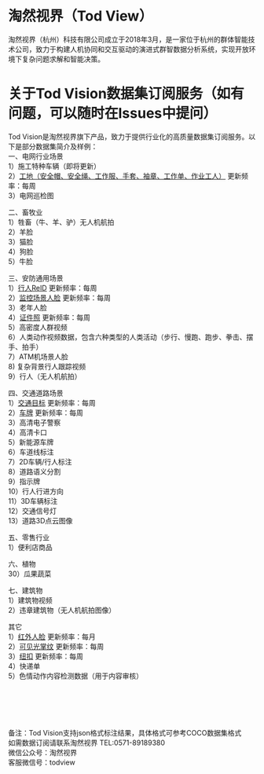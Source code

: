 # 淘然视界（Tod View）
淘然视界（杭州）科技有限公司成立于2018年3月，是一家位于杭州的群体智能技术公司，致力于构建人机协同和交互驱动的演进式群智数据分析系统，实现开放环境下复杂问题求解和智能决策。<br>
# 关于Tod Vision数据集订阅服务（如有问题，可以随时在Issues中提问）
Tod Vision是淘然视界旗下产品，致力于提供行业化的高质量数据集订阅服务。以下是部分数据集简介及样例：<br>
一、电网行业场景<br>
1）施工特种车辆（即将更新）<br>
2）<a href="https://github.com/cmhu/Construction-site ">工地（安全帽、安全绳、工作服、手套、袖章、工作单、作业工人）</a> 更新频率：每周<br>
3）电网巡检图<br>

二、畜牧业<br>
1）牲畜（牛、羊、驴）无人机航拍<br>
2）羊脸<br>
3）猫脸<br>
4）狗脸<br>
5）牛脸<br>

三、安防通用场景<br>
1）<a href="https://github.com/tubceanhlj/tod-ReID">行人ReID</a> 更新频率：每周<br>
2）<a href="https://github.com/cmhu/Monitoring-scene-face-data">监控场景人脸</a> 更新频率：每周<br>
3）老年人脸<br>
4）<a href="https://github.com/cmhu/ID-face">证件照</a> 更新频率：每周<br>
5）高密度人群视频<br>
6）人类动作视频数据，包含六种类型的人类活动（步行、慢跑、跑步、拳击、摆手、拍手）<br>
7）ATM机场景人脸<br>
8) 复杂背景行人跟踪视频<br>
9）行人（无人机航拍）<br>

四、交通道路场景<br>
1）<a href="https://github.com/cmhu/Traffic-target-detection">交通目标</a> 更新频率：每周<br>
2）<a href="https://github.com/cmhu/License-plate">车牌</a> 更新频率：每周<br>
3）高清电子警察<br>
4）高清卡口<br>
5）新能源车牌<br>
6）车道线标注<br>
7）2D车辆/行人标注<br>
8）道路语义分割<br>
9）指示牌<br>
10）行人行进方向<br>
11）3D车辆标注<br>
12）交通信号灯<br>
13）道路3D点云图像<br>

五、零售行业<br>
1）便利店商品<br>

六、植物<br>
30）瓜果蔬菜<br>

七、建筑物<br>
1）建筑物视频<br>
2）违章建筑物（无人机航拍图像）<br>

其它<br>
1）<a href="https://github.com/tubceanhlj/tod-ifface">红外人脸</a> 更新频率：每月<br>
2）<a href="https://github.com/tubceanhlj/tod-palm">可见光掌纹</a> 更新频率：每周<br>
3）<a href="https://github.com/cmhu/Button-recognition">纽扣</a> 更新频率：每周<br>
4）快递单<br>
5）色情动作内容检测数据（用于内容审核）<br>



<br><br><br><br>

备注：Tod Vision支持json格式标注结果，具体格式可参考COCO数据集格式<br> 
如需数据订阅请联系淘然视界 TEL:0571-89189380<br> 
微信公众号：淘然视界<br> 
客服微信号：todview<br> 
